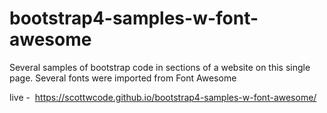 # bootstrap4-samples-w-font-awesome
Several samples of bootstrap code in sections of a website on this single page. Several fonts were imported from Font Awesome

live -  https://scottwcode.github.io/bootstrap4-samples-w-font-awesome/
